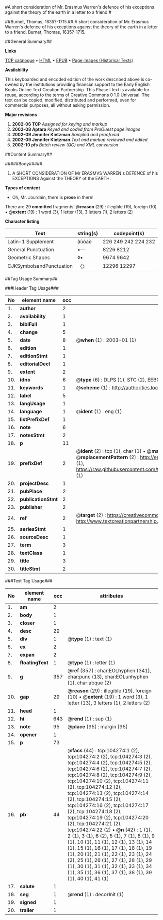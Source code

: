 #A short consideration of Mr. Erasmus Warren's defence of his exceptions against the theory of the earth in a letter to a friend.#

##Burnet, Thomas, 1635?-1715.##
A short consideration of Mr. Erasmus Warren's defence of his exceptions against the theory of the earth in a letter to a friend.
Burnet, Thomas, 1635?-1715.

##General Summary##

**Links**

[TCP catalogue](http://www.ota.ox.ac.uk/tcp/)  • 
[HTML](http://tei.it.ox.ac.uk/tcp/Texts-HTML/free/A30/A30486.html)  • 
[EPUB](http://tei.it.ox.ac.uk/tcp/Texts-EPUB/free/A30/A30486.epub) • 
[Page images (Historical Texts)](https://data.historicaltexts.jisc.ac.uk/view?pubId=eebo-15642922e&pageId=eebo-15642922e-104274-1)

**Availability**

This keyboarded and encoded edition of the
	       work described above is co-owned by the institutions
	       providing financial support to the Early English Books
	       Online Text Creation Partnership. This Phase I text is
	       available for reuse, according to the terms of Creative
	       Commons 0 1.0 Universal. The text can be copied,
	       modified, distributed and performed, even for
	       commercial purposes, all without asking permission.

**Major revisions**

1. __2002-06__ __TCP__ *Assigned for keying and markup*
1. __2002-08__ __Aptara__ *Keyed and coded from ProQuest page images*
1. __2002-09__ __Jennifer Kietzman__ *Sampled and proofread*
1. __2002-09__ __Jennifer Kietzman__ *Text and markup reviewed and edited*
1. __2002-10__ __pfs__ *Batch review (QC) and XML conversion*

##Content Summary##

#####Body#####

1. A SHORT
CONSIDERATION
OF
Mr ERASMVS WARREN's
DEFENCE of his EXCEPTIONS
Against the THEORY of the EARTH.

**Types of content**

  * Oh, Mr. Jourdain, there is **prose** in there!

There are 29 **ommitted** fragments! 
 @__reason__ (29) : illegible (19), foreign (10)  •  @__extent__ (19) : 1 word (3), 1 letter (13), 3 letters (1), 2 letters (2)

**Character listing**


|Text|string(s)|codepoint(s)|
|---|---|---|
|Latin-1 Supplement|âùòàè|226 249 242 224 232|
|General Punctuation|•—|8226 8212|
|Geometric Shapes|◊▪|9674 9642|
|CJKSymbolsandPunctuation|〈〉|12296 12297|

##Tag Usage Summary##

###Header Tag Usage###

|No|element name|occ|attributes|
|---|---|---|---|
|1.|__author__|2||
|2.|__availability__|1||
|3.|__biblFull__|1||
|4.|__change__|5||
|5.|__date__|8| @__when__ (1) : 2003-01 (1)|
|6.|__edition__|1||
|7.|__editionStmt__|1||
|8.|__editorialDecl__|1||
|9.|__extent__|2||
|10.|__idno__|6| @__type__ (6) : DLPS (1), STC (2), EEBO-CITATION (1), OCLC (1), VID (1)|
|11.|__keywords__|1| @__scheme__ (1) : http://authorities.loc.gov/ (1)|
|12.|__label__|5||
|13.|__langUsage__|1||
|14.|__language__|1| @__ident__ (1) : eng (1)|
|15.|__listPrefixDef__|1||
|16.|__note__|6||
|17.|__notesStmt__|2||
|18.|__p__|11||
|19.|__prefixDef__|2| @__ident__ (2) : tcp (1), char (1)  •  @__matchPattern__ (2) : ([0-9\-]+):([0-9IVX]+) (1), (.+) (1)  •  @__replacementPattern__ (2) : http://eebo.chadwyck.com/downloadtiff?vid=$1&page=$2 (1), https://raw.githubusercontent.com/textcreationpartnership/Texts/master/tcpchars.xml#$1 (1)|
|20.|__projectDesc__|1||
|21.|__pubPlace__|2||
|22.|__publicationStmt__|2||
|23.|__publisher__|2||
|24.|__ref__|2| @__target__ (2) : https://creativecommons.org/publicdomain/zero/1.0/ (1), http://www.textcreationpartnership.org/docs/. (1)|
|25.|__seriesStmt__|1||
|26.|__sourceDesc__|1||
|27.|__term__|3||
|28.|__textClass__|1||
|29.|__title__|3||
|30.|__titleStmt__|2||


###Text Tag Usage###

|No|element name|occ|attributes|
|---|---|---|---|
|1.|__am__|2||
|2.|__body__|1||
|3.|__closer__|1||
|4.|__desc__|29||
|5.|__div__|1| @__type__ (1) : text (1)|
|6.|__ex__|2||
|7.|__expan__|2||
|8.|__floatingText__|1| @__type__ (1) : letter (1)|
|9.|__g__|357| @__ref__ (357) : char:EOLhyphen (341), char:punc (13), char:EOLunhyphen (1), char:abque (2)|
|10.|__gap__|29| @__reason__ (29) : illegible (19), foreign (10)  •  @__extent__ (19) : 1 word (3), 1 letter (13), 3 letters (1), 2 letters (2)|
|11.|__head__|1||
|12.|__hi__|643| @__rend__ (1) : sup (1)|
|13.|__note__|95| @__place__ (95) : margin (95)|
|14.|__opener__|1||
|15.|__p__|73||
|16.|__pb__|44| @__facs__ (44) : tcp:104274:1 (2), tcp:104274:2 (2), tcp:104274:3 (2), tcp:104274:4 (2), tcp:104274:5 (2), tcp:104274:6 (2), tcp:104274:7 (2), tcp:104274:8 (2), tcp:104274:9 (2), tcp:104274:10 (2), tcp:104274:11 (2), tcp:104274:12 (2), tcp:104274:13 (2), tcp:104274:14 (2), tcp:104274:15 (2), tcp:104274:16 (2), tcp:104274:17 (2), tcp:104274:18 (2), tcp:104274:19 (2), tcp:104274:20 (2), tcp:104274:21 (2), tcp:104274:22 (2)  •  @__n__ (42) : 1 (1), 2 (1), 3 (1), 6 (2), 5 (1), 7 (1), 8 (1), 9 (1), 10 (1), 11 (1), 12 (1), 13 (1), 14 (1), 15 (1), 16 (1), 17 (1), 18 (1), 19 (1), 20 (1), 21 (1), 22 (1), 23 (1), 24 (2), 25 (1), 26 (1), 27 (1), 28 (1), 29 (1), 30 (1), 31 (1), 32 (1), 33 (1), 34 (1), 35 (1), 36 (1), 37 (1), 38 (1), 39 (1), 40 (1), 41 (1)|
|17.|__salute__|1||
|18.|__seg__|1| @__rend__ (1) : decorInit (1)|
|19.|__signed__|1||
|20.|__trailer__|1||
